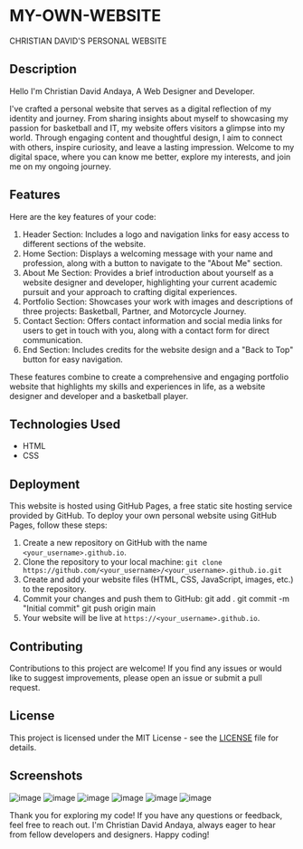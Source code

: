 # MY-OWN-WEBSITE
CHRISTIAN DAVID'S PERSONAL WEBSITE
## Description
Hello I'm Christian David Andaya, A Web Designer and Developer.

I've crafted a personal website that serves as a digital reflection of my identity and journey. From sharing insights about myself to showcasing my passion for basketball and IT, my website offers visitors a glimpse into my world. Through engaging content and thoughtful design, I aim to connect with others, inspire curiosity, and leave a lasting impression. Welcome to my digital space, where you can know me better, explore my interests, and join me on my ongoing journey.

## Features
Here are the key features of your code:

1. Header Section: Includes a logo and navigation links for easy access to different sections of the website.
2. Home Section: Displays a welcoming message with your name and profession, along with a button to navigate to the "About Me" section.
3. About Me Section: Provides a brief introduction about yourself as a website designer and developer, highlighting your current academic pursuit and your approach to crafting digital experiences.
4. Portfolio Section: Showcases your work with images and descriptions of three projects: Basketball, Partner, and Motorcycle Journey.
5. Contact Section: Offers contact information and social media links for users to get in touch with you, along with a contact form for direct communication.
6. End Section: Includes credits for the website design and a "Back to Top" button for easy navigation.

These features combine to create a comprehensive and engaging portfolio website that highlights my skills and experiences in life, as a website designer and developer and a basketball player.

## Technologies Used

- HTML
- CSS

## Deployment

This website is hosted using GitHub Pages, a free static site hosting service provided by GitHub. To deploy your own personal website using GitHub Pages, follow these steps:

1. Create a new repository on GitHub with the name `<your_username>.github.io`.
2. Clone the repository to your local machine: `git clone https://github.com/<your_username>/<your_username>.github.io.git`
3. Create and add your website files (HTML, CSS, JavaScript, images, etc.) to the repository.
4. Commit your changes and push them to GitHub: 
     git add .
     git commit -m "Initial commit"
     git push origin main
5. Your website will be live at `https://<your_username>.github.io`.

## Contributing

Contributions to this project are welcome! If you find any issues or would like to suggest improvements, please open an issue or submit a pull request.

## License

This project is licensed under the MIT License - see the [LICENSE](LICENSE) file for details.

## Screenshots
![image](https://github.com/DavidAndaya/Andaya-Family-Website/assets/169137280/38f385ca-26a8-4c23-a7e1-52c9f57d87b0)
![image](https://github.com/DavidAndaya/Andaya-Family-Website/assets/169137280/a2ed0fe9-7dee-442e-a096-34fd71de857b)
![image](https://github.com/DavidAndaya/Andaya-Family-Website/assets/169137280/f8572d6b-0b66-4755-971b-1b0e6e312b7e)
![image](https://github.com/DavidAndaya/Andaya-Family-Website/assets/169137280/95622c52-85b6-44a8-8076-c09d1aff7625)
![image](https://github.com/DavidAndaya/Andaya-Family-Website/assets/169137280/509866ca-4a4d-42d6-b8a1-ad70ba477b9e)
![image](https://github.com/DavidAndaya/Andaya-Family-Website/assets/169137280/fa919fe8-807e-4324-a6c8-2fb49d0c5f05)

Thank you for exploring my code! If you have any questions or feedback, feel free to reach out. 
I'm Christian David Andaya, always eager to hear from fellow developers and designers. Happy coding!


